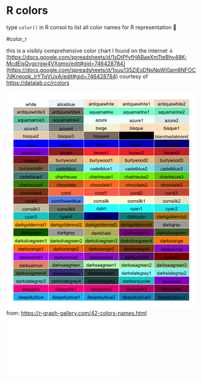 # R colors

type `color()` in R consol to list all color names for R representation 👀

#color_r 

this is a visibly comprehensive color chart I found on the internet ↓ <br>
[https://docs.google.com/spreadsheets/d/1xDtPfyfHABaeXmTteBhy48K-McdEjsQygcrgw4VXgmo/edit#gid=746428784](https://docs.google.com/spreadsheets/d/1ouu135ZiEsDNsNpWi0am8NFOC7dKneopk_IrYTqVUxA/edit#gid=746428784)
courtesy of https://datalab.cc/rcolors


![](/files/colorchart.png)
from: https://r-graph-gallery.com/42-colors-names.html<br>

![](colorPaletteCheatsheet.pdf)

